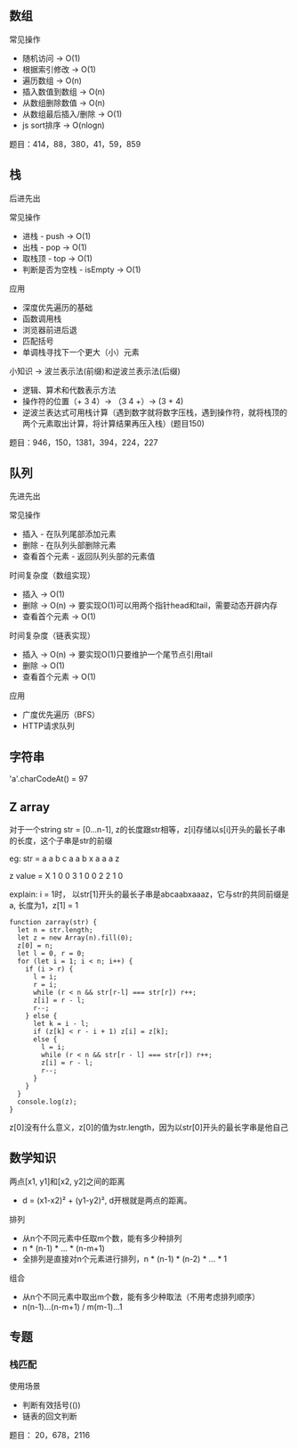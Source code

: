 ## 数组

常见操作
* 随机访问 -> O(1)
* 根据索引修改 -> O(1)
* 遍历数组 -> O(n)
* 插入数值到数组 -> O(n)
* 从数组删除数值 -> O(n)
* 从数组最后插入/删除 -> O(1)
* js sort排序 -> O(nlogn)

题目：414，88，380，41，59，859

## 栈
后进先出

常见操作
* 进栈 - push -> O(1)
* 出栈 - pop -> O(1)
* 取栈顶 - top -> O(1)
* 判断是否为空栈 - isEmpty -> O(1)

应用
* 深度优先遍历的基础
* 函数调用栈
* 浏览器前进后退
* 匹配括号
* 单调栈寻找下一个更大（小）元素

小知识 -> 波兰表示法(前缀)和逆波兰表示法(后缀)
* 逻辑、算术和代数表示方法
* 操作符的位置（+ 3 4）-> （3 4 +）-> (3 + 4)
* 逆波兰表达式可用栈计算（遇到数字就将数字压栈，遇到操作符，就将栈顶的两个元素取出计算，将计算结果再压入栈）(题目150)

题目：946，150，1381，394，224，227

## 队列
先进先出
 
常见操作
* 插入 - 在队列尾部添加元素
* 删除 - 在队列头部删除元素
* 查看首个元素 - 返回队列头部的元素值

时间复杂度（数组实现）
* 插入 -> O(1) 
* 删除 -> O(n) -> 要实现O(1)可以用两个指针head和tail，需要动态开辟内存
* 查看首个元素 -> O(1)
 
时间复杂度（链表实现）
* 插入 -> O(n) -> 要实现O(1)只要维护一个尾节点引用tail
* 删除 -> O(1)
* 查看首个元素 -> O(1)

应用
* 广度优先遍历（BFS）
* HTTP请求队列

## 字符串
'a'.charCodeAt() = 97

## Z array
对于一个string str = [0...n-1], z的长度跟str相等，z[i]存储以s[i]开头的最长子串的长度，这个子串是str的前缀

eg: str = a   a   b   c   a   a   b   x   a   a   a   z

z value = X   1   0   0   3   1   0   0   2   2   1   0

explain: i = 1时， 以str[1]开头的最长子串是abcaabxaaaz，它与str的共同前缀是 a, 长度为1，z[1] = 1

```
function zarray(str) {
  let n = str.length;
  let z = new Array(n).fill(0);
  z[0] = n;
  let l = 0, r = 0;
  for (let i = 1; i < n; i++) {
    if (i > r) {
      l = i;
      r = i;
      while (r < n && str[r-l] === str[r]) r++;
      z[i] = r - l;
      r--;
    } else {
      let k = i - l;
      if (z[k] < r - i + 1) z[i] = z[k];
      else {
        l = i;
        while (r < n && str[r - l] === str[r]) r++;
        z[i] = r - l;
        r--;
      }
    }
  }
  console.log(z);
}
```


z[0]没有什么意义，z[0]的值为str.length，因为以str[0]开头的最长字串是他自己

## 数学知识

两点[x1, y1]和[x2, y2]之间的距离 
* d = (x1-x2)² + (y1-y2)², d开根就是两点的距离。
  
排列
* 从n个不同元素中任取m个数，能有多少种排列
* n * (n-1) * ... * (n-m+1)
* 全排列是直接对n个元素进行排列，n * (n-1) * (n-2) * ... * 1

组合
* 从n个不同元素中取出m个数，能有多少种取法（不用考虑排列顺序）
* n(n-1)...(n-m+1) / m(m-1)...1

## 专题

### 栈匹配
使用场景
* 判断有效括号(())
* 链表的回文判断

题目： 20，678，2116

